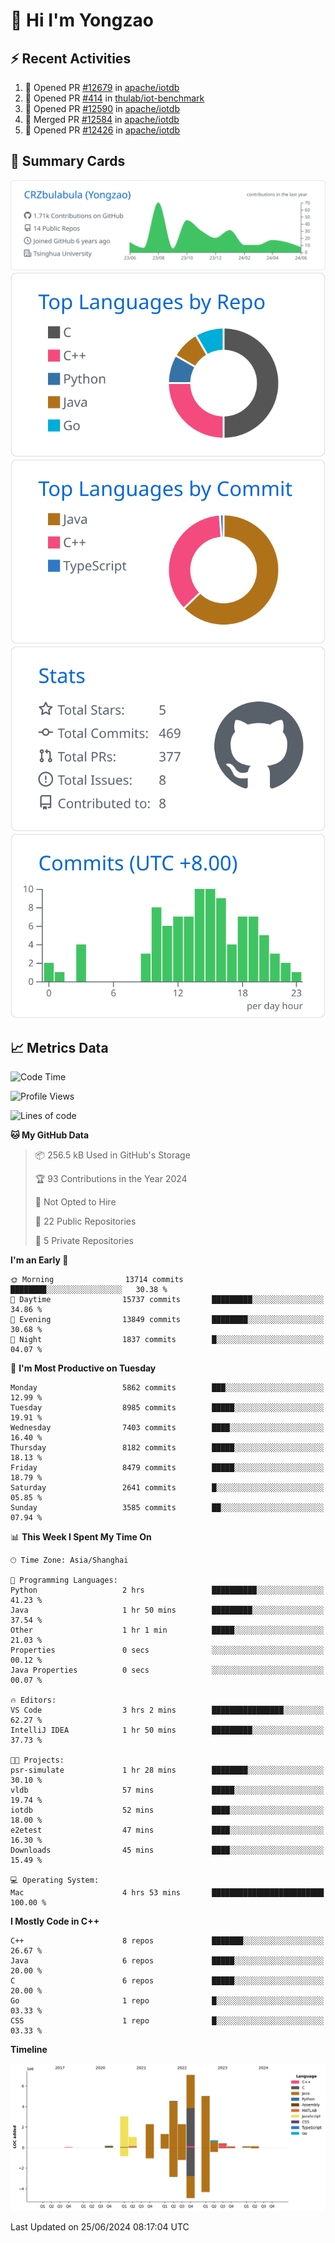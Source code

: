 # 👋 Hi I'm Yongzao

## ⚡ Recent Activities
<!--START_SECTION:activity-->
1. 💪 Opened PR [#12679](https://github.com/apache/iotdb/pull/12679) in [apache/iotdb](https://github.com/apache/iotdb)
2. 💪 Opened PR [#414](https://github.com/thulab/iot-benchmark/pull/414) in [thulab/iot-benchmark](https://github.com/thulab/iot-benchmark)
3. 💪 Opened PR [#12590](https://github.com/apache/iotdb/pull/12590) in [apache/iotdb](https://github.com/apache/iotdb)
4. 🎉 Merged PR [#12584](https://github.com/apache/iotdb/pull/12584) in [apache/iotdb](https://github.com/apache/iotdb)
5. 💪 Opened PR [#12426](https://github.com/apache/iotdb/pull/12426) in [apache/iotdb](https://github.com/apache/iotdb)
<!--END_SECTION:activity-->

## 🎑 Summary Cards

[![](https://raw.githubusercontent.com/CRZbulabula/CRZbulabula/main/profile-summary-card-output/github/0-profile-details.svg)](https://github.com/vn7n24fzkq/github-profile-summary-cards)
[![](https://raw.githubusercontent.com/CRZbulabula/CRZbulabula/main/profile-summary-card-output/github/1-repos-per-language.svg)](https://github.com/vn7n24fzkq/github-profile-summary-cards) [![](https://raw.githubusercontent.com/CRZbulabula/CRZbulabula/main/profile-summary-card-output/github/2-most-commit-language.svg)](https://github.com/vn7n24fzkq/github-profile-summary-cards)
[![](https://raw.githubusercontent.com/CRZbulabula/CRZbulabula/main/profile-summary-card-output/github/3-stats.svg)](https://github.com/vn7n24fzkq/github-profile-summary-cards) [![](https://raw.githubusercontent.com/CRZbulabula/CRZbulabula/main/profile-summary-card-output/github/4-productive-time.svg)](https://github.com/vn7n24fzkq/github-profile-summary-cards)

## 📈 Metrics Data

<!--START_SECTION:waka-->
![Code Time](http://img.shields.io/badge/Code%20Time-660%20hrs%206%20mins-blue)

![Profile Views](http://img.shields.io/badge/Profile%20Views-0-blue)

![Lines of code](https://img.shields.io/badge/From%20Hello%20World%20I%27ve%20Written-28.1%20million%20lines%20of%20code-blue)

**🐱 My GitHub Data** 

> 📦 256.5 kB Used in GitHub's Storage 
 > 
> 🏆 93 Contributions in the Year 2024
 > 
> 🚫 Not Opted to Hire
 > 
> 📜 22 Public Repositories 
 > 
> 🔑 5 Private Repositories 
 > 
**I'm an Early 🐤** 

```text
🌞 Morning                13714 commits       ████████░░░░░░░░░░░░░░░░░   30.38 % 
🌆 Daytime                15737 commits       █████████░░░░░░░░░░░░░░░░   34.86 % 
🌃 Evening                13849 commits       ████████░░░░░░░░░░░░░░░░░   30.68 % 
🌙 Night                  1837 commits        █░░░░░░░░░░░░░░░░░░░░░░░░   04.07 % 
```
📅 **I'm Most Productive on Tuesday** 

```text
Monday                   5862 commits        ███░░░░░░░░░░░░░░░░░░░░░░   12.99 % 
Tuesday                  8985 commits        █████░░░░░░░░░░░░░░░░░░░░   19.91 % 
Wednesday                7403 commits        ████░░░░░░░░░░░░░░░░░░░░░   16.40 % 
Thursday                 8182 commits        █████░░░░░░░░░░░░░░░░░░░░   18.13 % 
Friday                   8479 commits        █████░░░░░░░░░░░░░░░░░░░░   18.79 % 
Saturday                 2641 commits        █░░░░░░░░░░░░░░░░░░░░░░░░   05.85 % 
Sunday                   3585 commits        ██░░░░░░░░░░░░░░░░░░░░░░░   07.94 % 
```


📊 **This Week I Spent My Time On** 

```text
🕑︎ Time Zone: Asia/Shanghai

💬 Programming Languages: 
Python                   2 hrs               ██████████░░░░░░░░░░░░░░░   41.23 % 
Java                     1 hr 50 mins        █████████░░░░░░░░░░░░░░░░   37.54 % 
Other                    1 hr 1 min          █████░░░░░░░░░░░░░░░░░░░░   21.03 % 
Properties               0 secs              ░░░░░░░░░░░░░░░░░░░░░░░░░   00.12 % 
Java Properties          0 secs              ░░░░░░░░░░░░░░░░░░░░░░░░░   00.07 % 

🔥 Editors: 
VS Code                  3 hrs 2 mins        ████████████████░░░░░░░░░   62.27 % 
IntelliJ IDEA            1 hr 50 mins        █████████░░░░░░░░░░░░░░░░   37.73 % 

🐱‍💻 Projects: 
psr-simulate             1 hr 28 mins        ████████░░░░░░░░░░░░░░░░░   30.10 % 
vldb                     57 mins             █████░░░░░░░░░░░░░░░░░░░░   19.74 % 
iotdb                    52 mins             ████░░░░░░░░░░░░░░░░░░░░░   18.00 % 
e2etest                  47 mins             ████░░░░░░░░░░░░░░░░░░░░░   16.30 % 
Downloads                45 mins             ████░░░░░░░░░░░░░░░░░░░░░   15.49 % 

💻 Operating System: 
Mac                      4 hrs 53 mins       █████████████████████████   100.00 % 
```

**I Mostly Code in C++** 

```text
C++                      8 repos             ███████░░░░░░░░░░░░░░░░░░   26.67 % 
Java                     6 repos             █████░░░░░░░░░░░░░░░░░░░░   20.00 % 
C                        6 repos             █████░░░░░░░░░░░░░░░░░░░░   20.00 % 
Go                       1 repo              █░░░░░░░░░░░░░░░░░░░░░░░░   03.33 % 
CSS                      1 repo              █░░░░░░░░░░░░░░░░░░░░░░░░   03.33 % 
```



**Timeline**

![Lines of Code chart](https://raw.githubusercontent.com/CRZbulabula/CRZbulabula/main/assets/bar_graph.png)


 Last Updated on 25/06/2024 08:17:04 UTC
<!--END_SECTION:waka-->

